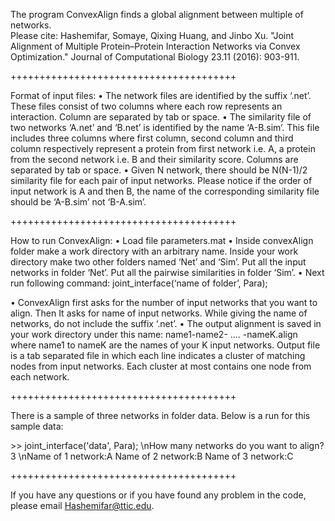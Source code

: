 The program ConvexAlign finds a global alignment between multiple of networks.   
Please cite: Hashemifar, Somaye, Qixing Huang, and Jinbo Xu. "Joint Alignment of Multiple Protein–Protein Interaction Networks via Convex Optimization." Journal of Computational Biology 23.11 (2016): 903-911.

+++++++++++++++++++++++++++++++++++++++

Format of input files:
•	The network files are identified by the suffix ‘.net’. These files consist of two columns where each row represents an interaction. Column are separated by tab or space.
•	The similarity file of two networks ‘A.net’ and ‘B.net’ is identified by the name ‘A-B.sim’. This file includes three columns where first column, second column and third column respectively represent a protein from first network i.e. A, a protein from the second network i.e. B and their similarity score. Columns are separated by tab or space.
•	Given N network, there should be N(N-1)/2 similarity file for each pair of input networks.
Please notice if the order of input network is A and then B, the name of the corresponding similarity file should be ‘A-B.sim’ not ‘B-A.sim’.

+++++++++++++++++++++++++++++++++++++++

How to run ConvexAlign:
•	Load file parameters.mat
•	Inside convexAlign folder make a work directory with an arbitrary name.  Inside your work directory make two other folders named ‘Net’ and ‘Sim’. Put all the input networks in folder ‘Net’. Put all the pairwise similarities in folder ‘Sim’. 
•	Next run following command:
joint_interface(‘name of folder’, Para);

•	ConvexAlign first asks for the number of input networks that you want to align. Then It asks for name of input networks. While giving the name of networks, do not include the suffix ‘.net’.
•	The output alignment is saved in your work directory under this name: 
                                                   name1-name2- …. -nameK.align 
where name1 to nameK are the names of your K input networks. Output file is a tab separated file in which each line indicates a cluster of matching nodes from input networks. Each cluster at most contains one node from each network. 

+++++++++++++++++++++++++++++++++++++++

There is a sample of three networks in folder data. Below is a run for this sample data:

\>\> joint_interface('data', Para)\;
\nHow many networks do you want to align? 3
\nName of 1 network:A
Name of 2 network:B
Name of 3 network:C

+++++++++++++++++++++++++++++++++++++++

If you have any questions or if you have found any problem in the code, please email Hashemifar@ttic.edu. 

